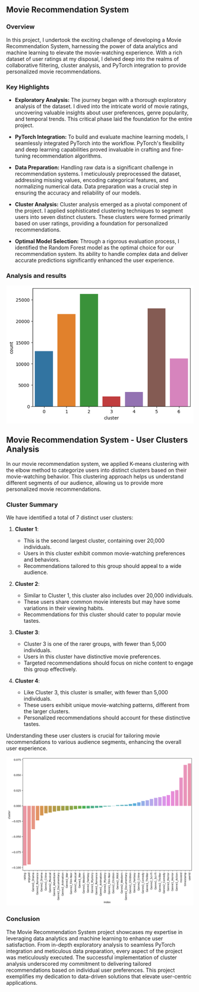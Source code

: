 ## Movie Recommendation System

### Overview
In this project, I undertook the exciting challenge of developing a Movie Recommendation System, harnessing the power of data analytics and machine learning to elevate the movie-watching experience. With a rich dataset of user ratings at my disposal, I delved deep into the realms of collaborative filtering, cluster analysis, and PyTorch integration to provide personalized movie recommendations.

### Key Highlights
- **Exploratory Analysis:** The journey began with a thorough exploratory analysis of the dataset. I dived into the intricate world of movie ratings, uncovering valuable insights about user preferences, genre popularity, and temporal trends. This critical phase laid the foundation for the entire project.

- **PyTorch Integration:** To build and evaluate machine learning models, I seamlessly integrated PyTorch into the workflow. PyTorch's flexibility and deep learning capabilities proved invaluable in crafting and fine-tuning recommendation algorithms.

- **Data Preparation:** Handling raw data is a significant challenge in recommendation systems. I meticulously preprocessed the dataset, addressing missing values, encoding categorical features, and normalizing numerical data. Data preparation was a crucial step in ensuring the accuracy and reliability of our models.

- **Cluster Analysis:** Cluster analysis emerged as a pivotal component of the project. I applied sophisticated clustering techniques to segment users into seven distinct clusters. These clusters were formed primarily based on user ratings, providing a foundation for personalized recommendations.

- **Optimal Model Selection:** Through a rigorous evaluation process, I identified the Random Forest model as the optimal choice for our recommendation system. Its ability to handle complex data and deliver accurate predictions significantly enhanced the user experience.

### Analysis and results
![Clusters Image](/Unknown-2.png)

## Movie Recommendation System - User Clusters Analysis

In our movie recommendation system, we applied K-means clustering with the elbow method to categorize users into distinct clusters based on their movie-watching behavior. This clustering approach helps us understand different segments of our audience, allowing us to provide more personalized movie recommendations.

### Cluster Summary

We have identified a total of 7 distinct user clusters:

1. **Cluster 1**:
    - This is the second largest cluster, containing over 20,000 individuals.
    - Users in this cluster exhibit common movie-watching preferences and behaviors.
    - Recommendations tailored to this group should appeal to a wide audience.

2. **Cluster 2**:
    - Similar to Cluster 1, this cluster also includes over 20,000 individuals.
    - These users share common movie interests but may have some variations in their viewing habits.
    - Recommendations for this cluster should cater to popular movie tastes.

3. **Cluster 3**:
    - Cluster 3 is one of the rarer groups, with fewer than 5,000 individuals.
    - Users in this cluster have distinctive movie preferences.
    - Targeted recommendations should focus on niche content to engage this group effectively.

4. **Cluster 4**:
    - Like Cluster 3, this cluster is smaller, with fewer than 5,000 individuals.
    - These users exhibit unique movie-watching patterns, different from the larger clusters.
    - Personalized recommendations should account for these distinctive tastes.

Understanding these user clusters is crucial for tailoring movie recommendations to various audience segments, enhancing the overall user experience.


![Cluster Correlation_Image](/Unknown-3.png)



### Conclusion
The Movie Recommendation System project showcases my expertise in leveraging data analytics and machine learning to enhance user satisfaction. From in-depth exploratory analysis to seamless PyTorch integration and meticulous data preparation, every aspect of the project was meticulously executed. The successful implementation of cluster analysis underscored my commitment to delivering tailored recommendations based on individual user preferences. This project exemplifies my dedication to data-driven solutions that elevate user-centric applications.
